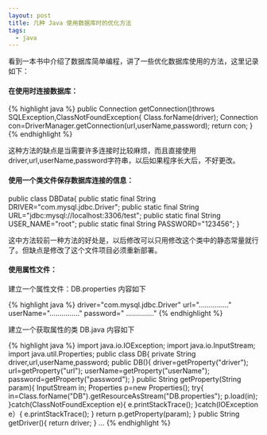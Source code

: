 ```yaml
---
layout: post
title: 几种 Java 使用数据库时的优化方法
tags:
  - java
---
```


看到一本书中介绍了数据库简单编程，讲了一些优化数据库使用的方法，这里记录如下：

#### 在使用时连接数据库：

{% highlight java %}
public Connection getConnection()throws SQLException,ClassNotFoundException{
    Class.forName(driver);
    Connection con=DriverManager.getConnection(url,userName,password);
    return con;
}
{% endhighlight %}

这种方法的缺点是当需要许多连接时比较麻烦，而且直接使用driver,url,userName,password字符串，以后如果程序长大后，不好更改。

#### 使用一个类文件保存数据库连接的信息：

public class DBData{
    public static final String DRIVER="com.mysql.jdbc.Driver";
    public static final String URL="jdbc:mysql://localhost:3306/test";
    public static final String USER_NAME="root";
    public static final String PASSWORD="123456";
}

这中方法较前一种方法的好处是，以后修改可以只用修改这个类中的静态常量就行了。但缺点是修改了这个文件项目必须重新部署。

#### 使用属性文件：

建立一个属性文件：DB.properties 内容如下

{% highlight java %}
driver="com.mysql.jdbc.Driver"
url="..............."
userName="..............."
password=" .............."
{% endhighlight %}

建立一个获取属性的类 DB.java 内容如下

{% highlight java %}
import java.io.IOException;
import java.io.InputStream;
import java.util.Properties;
public class DB{
    private String driver,url,userName,password;
    public DB(){
        driver=getProperty("driver");
        url=getProperty("url");
        userName=getProperty("userName");
        password=getProperty("password");
    }
    public String getProperty(String param){
        InputStream in;
        Properties p=new Properties();
        try{
            in=Class.forName("DB").getResourceAsStream("DB.properties");
            p.load(in);
        }catch(ClassNotFoundException e){
            e.printStackTrace();
        }catch(IOException e）{
            e.printStackTrace();
        }
        return p.getProperty(param);
    }
    public String getDriver(){
        return driver;
    }
...
{% endhighlight %}
